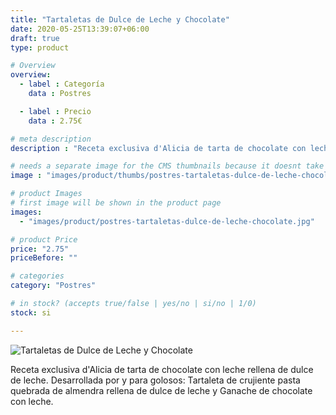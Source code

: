 ```yaml
---
title: "Tartaletas de Dulce de Leche y Chocolate"
date: 2020-05-25T13:39:07+06:00
draft: true
type: product

# Overview
overview:
  - label : Categoría
    data : Postres

  - label : Precio
    data : 2.75€

# meta description
description : "Receta exclusiva d'Alicia de tarta de chocolate con leche rellena de dulce de leche."

# needs a separate image for the CMS thumbnails because it doesnt take arrays (slideshow images)
image : "images/product/thumbs/postres-tartaletas-dulce-de-leche-chocolate.jpg"

# product Images
# first image will be shown in the product page
images:
  - "images/product/postres-tartaletas-dulce-de-leche-chocolate.jpg"

# product Price
price: "2.75"
priceBefore: ""

# categories
category: "Postres"

# in stock? (accepts true/false | yes/no | si/no | 1/0)
stock: si

---
```

![Tartaletas de Dulce de Leche y Chocolate](/images/product/postres-tartaletas-dulce-de-leche-chocolate.jpg "Tartaletas de Dulce de Leche y Chocolate")

Receta exclusiva d'Alicia de tarta de chocolate con leche rellena de dulce de leche. Desarrollada por y para golosos: Tartaleta de crujiente pasta quebrada de almendra rellena de dulce de leche y Ganache de chocolate con leche.
